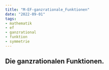 ```yaml
---
title: "M-EF-ganzrationale_Funktionen"
date: "2022-09-01"
tags:
- mathematik
- ef
- ganzrational
- funktion
- symmetrie
---
```

## Die ganzrationalen Funktionen.